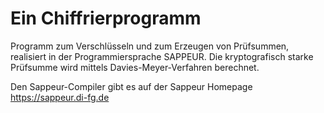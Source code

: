 # Ein Chiffrierprogramm 

Programm zum Verschlüsseln und zum Erzeugen von Prüfsummen, realisiert in der Programmiersprache SAPPEUR.
Die kryptografisch starke Prüfsumme wird mittels Davies-Meyer-Verfahren berechnet.

Den Sappeur-Compiler gibt es auf der Sappeur Homepage https://sappeur.di-fg.de
